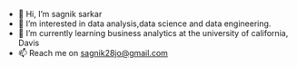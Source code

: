 - 👋 Hi, I’m sagnik sarkar
- 👀 I’m interested in data analysis,data science and data engineering.
- 🌱 I’m currently learning business analytics at the university of california, Davis
- 📫 Reach me on sagnik28jo@gmail.com

<!---
sagnik28jo/sagnik28jo is a ✨ special ✨ repository because its `README.md` (this file) appears on your GitHub profile.
You can click the Preview link to take a look at your changes.
--->
